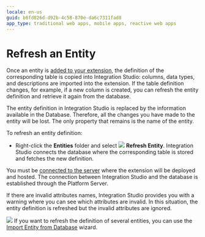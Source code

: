 ```yaml
---
locale: en-us
guid: b6fd826d-d92b-4c58-870e-da6c7311fad8
app_type: traditional web apps, mobile apps, reactive web apps
---
```


# Refresh an Entity

Once an entity is [added to your extension](<entity-define.md>), the definition of the corresponding table is copied into Integration Studio: columns, data types, and descriptions are imported into the extension. If the table definition changes, for example, if a new column is created, you can refresh the entity definition and retrieve it again from the database.

<div class="info" markdown="1">

The entity definition in Integration Studio is replaced by the information available in the Database. Therefore, all the changes you have made to the entity will be lost. The only property that remains is the name of the entity.  

</div>

To refresh an entity definition:

* Right-click the **Entities** folder and select ![](images/refresh.gif) **Refresh Entity**. Integration Studio connects the database where the corresponding table is stored and fetches the new definition.

You must be [connected to the server](<../extension-life-cycle/server-connect.md>) where the extension will be deployed and hosted. The connection between Integration Studio and the database is established through the Platform Server.

If there are invalid attributes names, Integration Studio provides you with a warning where you can see which attributes are invalid. In this situation, the entity definition is refreshed but the invalid attributes are ignored.

![](images/tip.gif) If you want to refresh the definition of several entities, you can use the [Import Entity from Database](<entity-import-from-database.md>) wizard.
